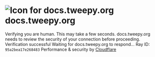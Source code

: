 # ![Icon for docs.tweepy.org](https://docs.tweepy.org/favicon.ico)docs.tweepy.org
Verifying you are human. This may take a few seconds.
docs.tweepy.org needs to review the security of your connection before proceeding.
Verification successful
Waiting for docs.tweepy.org to respond...
Ray ID: `95a2bea17e268483`
Performance & security by [Cloudflare](https://www.cloudflare.com?utm_source=challenge&utm_campaign=m)

